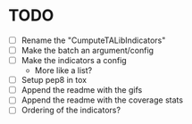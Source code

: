 # TODO
- [ ] Rename the "CumputeTALibIndicators"
- [ ] Make the batch an argument/config
- [ ] Make the indicators a config
    - More like a list?
- [ ] Setup pep8 in tox
- [ ] Append the readme with the gifs
- [ ] Append the readme with the coverage stats
- [ ] Ordering of the indicators?